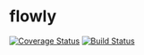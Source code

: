 # flowly

[![Coverage Status](https://coveralls.io/repos/github/krix38/flowly/badge.svg?branch=master)](https://coveralls.io/github/krix38/flowly?branch=master) [![Build Status](https://travis-ci.org/krix38/flowly.svg?branch=master)](https://travis-ci.org/krix38/flowly)